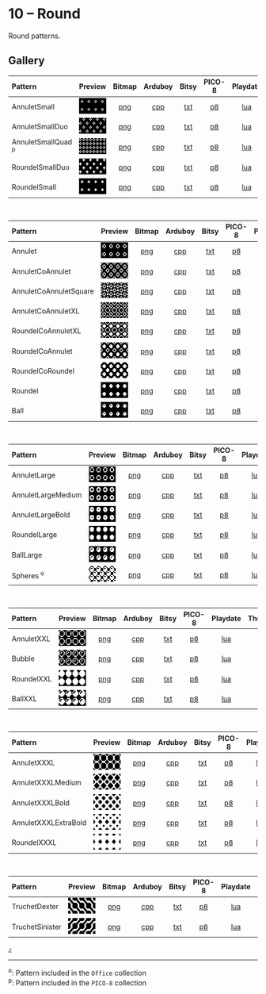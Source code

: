 # 10 – Round

Round patterns.

## Gallery

| Pattern | Preview | Bitmap | Arduboy | Bitsy | PICO-8 | Playdate | Thumby |
| :------ | :-----: | :----: | :-----: | :---: | :----: | :------: | :----: |
| AnnuletSmall | <img width="64" height="32" src="../docs/art/AnnuletSmall.png" alt=""> | [png](png/AnnuletSmall.png) | [cpp](Round.h#L12-L23) | [txt](Round.bitsy.txt#L5-L14) | [p𝟪](round.p8.lua#L7-L19) | [lua](Round.playdate.lua#L5-L17) | [py](Round.thumby.py#L5-L16) |
| AnnuletSmallDuo | <img width="64" height="32" src="../docs/art/AnnuletSmallDuo.png" alt=""> | [png](png/AnnuletSmallDuo.png) | [cpp](Round.h#L25-L36) | [txt](Round.bitsy.txt#L16-L25) | [p𝟪](round.p8.lua#L21-L33) | [lua](Round.playdate.lua#L19-L31) | [py](Round.thumby.py#L18-L29) |
| AnnuletSmallQuad <sup>p</sup>| <img width="64" height="32" src="../docs/art/AnnuletSmallQuad.png" alt=""> | [png](png/AnnuletSmallQuad.png) | [cpp](Round.h#L38-L50) | [txt](Round.bitsy.txt#L27-L36) | [p𝟪](round.p8.lua#L35-L48) | [lua](Round.playdate.lua#L33-L45) | [py](Round.thumby.py#L31-L42) |
| RoundelSmallDuo | <img width="64" height="32" src="../docs/art/RoundelSmallDuo.png" alt=""> | [png](png/RoundelSmallDuo.png) | [cpp](Round.h#L52-L63) | [txt](Round.bitsy.txt#L38-L47) | [p𝟪](round.p8.lua#L50-L62) | [lua](Round.playdate.lua#L47-L59) | [py](Round.thumby.py#L44-L55) |
| RoundelSmall | <img width="64" height="32" src="../docs/art/RoundelSmall.png" alt=""> | [png](png/RoundelSmall.png) | [cpp](Round.h#L65-L76) | [txt](Round.bitsy.txt#L49-L58) | [p𝟪](round.p8.lua#L64-L76) | [lua](Round.playdate.lua#L61-L73) | [py](Round.thumby.py#L57-L68) |

<br>


| Pattern | Preview | Bitmap | Arduboy | Bitsy | PICO-8 | Playdate | Thumby |
| :------ | :-----: | :----: | :-----: | :---: | :----: | :------: | :----: |
| Annulet | <img width="64" height="32" src="../docs/art/Annulet.png" alt=""> | [png](png/Annulet.png) | [cpp](Round.h#L78-L89) | [txt](Round.bitsy.txt#L60-L69) | [p𝟪](round.p8.lua#L78-L90) | [lua](Round.playdate.lua#L75-L87) | [py](Round.thumby.py#L70-L81) |
| AnnuletCoAnnulet | <img width="64" height="32" src="../docs/art/AnnuletCoAnnulet.png" alt=""> | [png](png/AnnuletCoAnnulet.png) | [cpp](Round.h#L91-L102) | [txt](Round.bitsy.txt#L71-L80) | [p𝟪](round.p8.lua#L92-L104) | [lua](Round.playdate.lua#L89-L101) | [py](Round.thumby.py#L83-L94) |
| AnnuletCoAnnuletSquare | <img width="64" height="32" src="../docs/art/AnnuletCoAnnuletSquare.png" alt=""> | [png](png/AnnuletCoAnnuletSquare.png) | [cpp](Round.h#L104-L115) | [txt](Round.bitsy.txt#L82-L91) | [p𝟪](round.p8.lua#L106-L118) | [lua](Round.playdate.lua#L103-L115) | [py](Round.thumby.py#L96-L107) |
| AnnuletCoAnnuletXL | <img width="64" height="32" src="../docs/art/AnnuletCoAnnuletXL.png" alt=""> | [png](png/AnnuletCoAnnuletXL.png) | [cpp](Round.h#L117-L128) | [txt](Round.bitsy.txt#L93-L102) | [p𝟪](round.p8.lua#L120-L132) | [lua](Round.playdate.lua#L117-L129) | [py](Round.thumby.py#L109-L120) |
| RoundelCoAnnuletXL | <img width="64" height="32" src="../docs/art/RoundelCoAnnuletXL.png" alt=""> | [png](png/RoundelCoAnnuletXL.png) | [cpp](Round.h#L130-L141) | [txt](Round.bitsy.txt#L104-L113) | [p𝟪](round.p8.lua#L134-L146) | [lua](Round.playdate.lua#L131-L143) | [py](Round.thumby.py#L122-L133) |
| RoundelCoAnnulet | <img width="64" height="32" src="../docs/art/RoundelCoAnnulet.png" alt=""> | [png](png/RoundelCoAnnulet.png) | [cpp](Round.h#L143-L154) | [txt](Round.bitsy.txt#L115-L124) | [p𝟪](round.p8.lua#L148-L160) | [lua](Round.playdate.lua#L145-L157) | [py](Round.thumby.py#L135-L146) |
| RoundelCoRoundel | <img width="64" height="32" src="../docs/art/RoundelCoRoundel.png" alt=""> | [png](png/RoundelCoRoundel.png) | [cpp](Round.h#L156-L167) | [txt](Round.bitsy.txt#L126-L135) | [p𝟪](round.p8.lua#L162-L174) | [lua](Round.playdate.lua#L159-L171) | [py](Round.thumby.py#L148-L159) |
| Roundel | <img width="64" height="32" src="../docs/art/Roundel.png" alt=""> | [png](png/Roundel.png) | [cpp](Round.h#L169-L180) | [txt](Round.bitsy.txt#L137-L146) | [p𝟪](round.p8.lua#L176-L188) | [lua](Round.playdate.lua#L173-L185) | [py](Round.thumby.py#L161-L172) |
| Ball | <img width="64" height="32" src="../docs/art/Ball.png" alt=""> | [png](png/Ball.png) | [cpp](Round.h#L182-L193) | [txt](Round.bitsy.txt#L148-L157) | [p𝟪](round.p8.lua#L190-L202) | [lua](Round.playdate.lua#L187-L199) | [py](Round.thumby.py#L174-L185) |

<br>


| Pattern | Preview | Bitmap | Arduboy | Bitsy | PICO-8 | Playdate | Thumby |
| :------ | :-----: | :----: | :-----: | :---: | :----: | :------: | :----: |
| AnnuletLarge | <img width="64" height="32" src="../docs/art/AnnuletLarge.png" alt=""> | [png](png/AnnuletLarge.png) | [cpp](Round.h#L195-L206) | [txt](Round.bitsy.txt#L159-L168) | [p𝟪](round.p8.lua#L204-L216) | [lua](Round.playdate.lua#L201-L213) | [py](Round.thumby.py#L187-L198) |
| AnnuletLargeMedium | <img width="64" height="32" src="../docs/art/AnnuletLargeMedium.png" alt=""> | [png](png/AnnuletLargeMedium.png) | [cpp](Round.h#L208-L219) | [txt](Round.bitsy.txt#L170-L179) | [p𝟪](round.p8.lua#L218-L230) | [lua](Round.playdate.lua#L215-L227) | [py](Round.thumby.py#L200-L211) |
| AnnuletLargeBold | <img width="64" height="32" src="../docs/art/AnnuletLargeBold.png" alt=""> | [png](png/AnnuletLargeBold.png) | [cpp](Round.h#L221-L232) | [txt](Round.bitsy.txt#L181-L190) | [p𝟪](round.p8.lua#L232-L244) | [lua](Round.playdate.lua#L229-L241) | [py](Round.thumby.py#L213-L224) |
| RoundelLarge | <img width="64" height="32" src="../docs/art/RoundelLarge.png" alt=""> | [png](png/RoundelLarge.png) | [cpp](Round.h#L234-L245) | [txt](Round.bitsy.txt#L192-L201) | [p𝟪](round.p8.lua#L246-L258) | [lua](Round.playdate.lua#L243-L255) | [py](Round.thumby.py#L226-L237) |
| BallLarge | <img width="64" height="32" src="../docs/art/BallLarge.png" alt=""> | [png](png/BallLarge.png) | [cpp](Round.h#L247-L258) | [txt](Round.bitsy.txt#L203-L212) | [p𝟪](round.p8.lua#L260-L272) | [lua](Round.playdate.lua#L257-L269) | [py](Round.thumby.py#L239-L250) |
| Spheres <sup>o</sup>| <img width="64" height="32" src="../docs/art/Spheres.png" alt=""> | [png](png/Spheres.png) | [cpp](Round.h#L260-L271) | [txt](Round.bitsy.txt#L214-L223) | [p𝟪](round.p8.lua#L274-L286) | [lua](Round.playdate.lua#L271-L283) | [py](Round.thumby.py#L252-L263) |

<br>


| Pattern | Preview | Bitmap | Arduboy | Bitsy | PICO-8 | Playdate | Thumby |
| :------ | :-----: | :----: | :-----: | :---: | :----: | :------: | :----: |
| AnnuletXXL | <img width="64" height="32" src="../docs/art/AnnuletXXL.png" alt=""> | [png](png/AnnuletXXL.png) | [cpp](Round.h#L273-L284) | [txt](Round.bitsy.txt#L225-L234) | [p𝟪](round.p8.lua#L288-L300) | [lua](Round.playdate.lua#L285-L297) | [py](Round.thumby.py#L265-L276) |
| Bubble | <img width="64" height="32" src="../docs/art/Bubble.png" alt=""> | [png](png/Bubble.png) | [cpp](Round.h#L286-L297) | [txt](Round.bitsy.txt#L236-L245) | [p𝟪](round.p8.lua#L302-L314) | [lua](Round.playdate.lua#L299-L311) | [py](Round.thumby.py#L278-L289) |
| RoundelXXL | <img width="64" height="32" src="../docs/art/RoundelXXL.png" alt=""> | [png](png/RoundelXXL.png) | [cpp](Round.h#L299-L310) | [txt](Round.bitsy.txt#L247-L256) | [p𝟪](round.p8.lua#L316-L328) | [lua](Round.playdate.lua#L313-L325) | [py](Round.thumby.py#L291-L302) |
| BallXXL | <img width="64" height="32" src="../docs/art/BallXXL.png" alt=""> | [png](png/BallXXL.png) | [cpp](Round.h#L312-L323) | [txt](Round.bitsy.txt#L258-L267) | [p𝟪](round.p8.lua#L330-L342) | [lua](Round.playdate.lua#L327-L339) | [py](Round.thumby.py#L304-L315) |

<br>


| Pattern | Preview | Bitmap | Arduboy | Bitsy | PICO-8 | Playdate | Thumby |
| :------ | :-----: | :----: | :-----: | :---: | :----: | :------: | :----: |
| AnnuletXXXL | <img width="64" height="32" src="../docs/art/AnnuletXXXL.png" alt=""> | [png](png/AnnuletXXXL.png) | [cpp](Round.h#L325-L336) | [txt](Round.bitsy.txt#L269-L278) | [p𝟪](round.p8.lua#L344-L356) | [lua](Round.playdate.lua#L341-L353) | [py](Round.thumby.py#L317-L328) |
| AnnuletXXXLMedium | <img width="64" height="32" src="../docs/art/AnnuletXXXLMedium.png" alt=""> | [png](png/AnnuletXXXLMedium.png) | [cpp](Round.h#L338-L349) | [txt](Round.bitsy.txt#L280-L289) | [p𝟪](round.p8.lua#L358-L370) | [lua](Round.playdate.lua#L355-L367) | [py](Round.thumby.py#L330-L341) |
| AnnuletXXXLBold | <img width="64" height="32" src="../docs/art/AnnuletXXXLBold.png" alt=""> | [png](png/AnnuletXXXLBold.png) | [cpp](Round.h#L351-L362) | [txt](Round.bitsy.txt#L291-L300) | [p𝟪](round.p8.lua#L372-L384) | [lua](Round.playdate.lua#L369-L381) | [py](Round.thumby.py#L343-L354) |
| AnnuletXXXLExtraBold | <img width="64" height="32" src="../docs/art/AnnuletXXXLExtraBold.png" alt=""> | [png](png/AnnuletXXXLExtraBold.png) | [cpp](Round.h#L364-L375) | [txt](Round.bitsy.txt#L302-L311) | [p𝟪](round.p8.lua#L386-L398) | [lua](Round.playdate.lua#L383-L395) | [py](Round.thumby.py#L356-L367) |
| RoundelXXXL | <img width="64" height="32" src="../docs/art/RoundelXXXL.png" alt=""> | [png](png/RoundelXXXL.png) | [cpp](Round.h#L377-L388) | [txt](Round.bitsy.txt#L313-L322) | [p𝟪](round.p8.lua#L400-L412) | [lua](Round.playdate.lua#L397-L409) | [py](Round.thumby.py#L369-L380) |

<br>


| Pattern | Preview | Bitmap | Arduboy | Bitsy | PICO-8 | Playdate | Thumby |
| :------ | :-----: | :----: | :-----: | :---: | :----: | :------: | :----: |
| TruchetDexter | <img width="64" height="32" src="../docs/art/TruchetDexter.png" alt=""> | [png](png/TruchetDexter.png) | [cpp](Round.h#L390-L401) | [txt](Round.bitsy.txt#L324-L333) | [p𝟪](round.p8.lua#L414-L426) | [lua](Round.playdate.lua#L411-L423) | [py](Round.thumby.py#L382-L393) |
| TruchetSinister | <img width="64" height="32" src="../docs/art/TruchetSinister.png" alt=""> | [png](png/TruchetSinister.png) | [cpp](Round.h#L403-L414) | [txt](Round.bitsy.txt#L335-L344) | [p𝟪](round.p8.lua#L428-L440) | [lua](Round.playdate.lua#L425-L437) | [py](Round.thumby.py#L395-L406) |


[`⤴`](#gallery)

---

<sup>o</sup>: Pattern included in the `Office` collection  
<sup>p</sup>: Pattern included in the `PICO-8` collection

<br>

